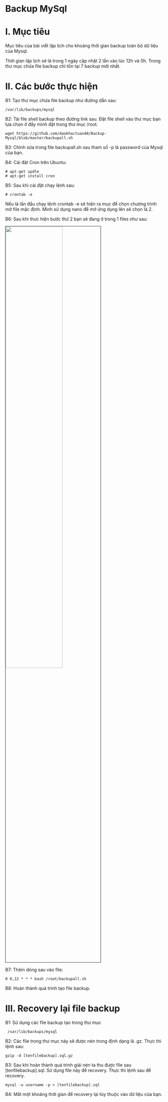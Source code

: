 Backup MySql 
======



# I. Mục tiêu 
  Mục tiêu của bài viết lập lịch cho khoảng thời gian backup toàn bộ dữ liệu của Mysql. 
  
  Thời gian lập lịch sẽ là trong 1 ngày cập nhật 2 lần vào lúc 12h và 0h. Trong thư mục chứa file backup chỉ tồn tại 7 backup mới nhất.

# II. Các bước thực hiện
  B1: Tạo thư mục chứa file backup như đường dẫn sau: 
  
    /var/lib/backups/mysql
  
  B2: Tải file shell backup theo đường link sau. Đặt file shell vào thư mục bạn lựa chọn ở đấy mình đặt trong thư mục /root. 
  
    wget https://github.com/daokhactuan48/Backup-Mysql/blob/master/backupall.sh
  
  B3: Chỉnh sửa trong file backupall.sh sau tham số -p là password của Mysql của bạn.  
  
  B4: Cài đặt Cron trên Ubuntu: 

    # apt-get updte 
    # apt-get install cron 
  
  B5: Sau khi cài đặt chạy lệnh sau: 
  
    # crontab -e 
  
  Nếu là lần đầu chạy lệnh crontab -e sẽ hiện ra mục để chọn chương trình mở file mậc định. Mình sử dụng nano để mở ứng dụng lên sẽ chọn là 2. 
  
  B6: Sau khi thưc hiện bước thứ 2 bạn sẽ đang ở trong 1 files như sau: 
  
  <img src=http://i.imgur.com/9Zxbipj.png width="60%" height="60%" border="1">
  
  B7: Thêm dòng sau vào file: 
  
    0 0,12 * * * bash /root/backupall.sh
    
  B8: Hoàn thành quá trình tạo file backup.

# III. Recovery lại file backup
  
  B1: Sử dụng các file backup tạo trong thư mục 

     /var/lib/backups/mysql

  B2: Các file trong thư mục này sẽ được nén trong định dạng là .gz. Thực thi lệnh sau: 
  
    gzip -d [tenfilebackup].sql.gz

  B3: Sau khi hoàn thành quá trình giải nén ta thu được file sau [tenfilebackup].sql. Sử dụng file này để recovery. Thực thi lệnh sau để recovery.
  
    mysql -u username -p < [tenfilebackup].sql

  B4: Mất một khoảng thời gian để recovery lại tùy thuộc vào dữ liệu của bạn.
  
